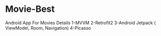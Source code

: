 # Movie-Best
Android App For Movies Details
1-MVVM
2-Retrofit2
3-Android Jetpack ( ViewModel, Room, Navigation)
4-Picasso
